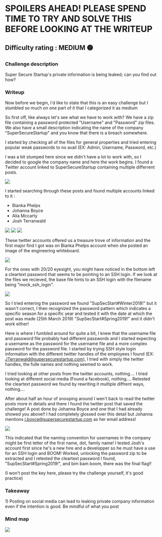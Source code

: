 <h1>SPOILERS AHEAD! PLEASE SPEND TIME TO TRY AND SOLVE THIS BEFORE LOOKING AT THE WRITEUP</h1>


<h2>Difficulty rating : MEDIUM 🟡 </h2> 


<h3>Challenge description</h3>
Super Secure Startup's private information is being leaked; can you find out how?


<h3>Writeup</h3>

Now before we begin, i'd like to state that this is an easy challenge but I stumbled so much on one part of it that I categorized it as medium

So first off, like always let's see what we have to work with? We have a zip file containing a password protected "Username" and "Password" zip files. We also have a small description indicating the name of the company "SuperSecureStartup" and you know that there is a breach somewhere.

I started by checking all of the files for general properties and tried entering popular weak passwords to no avail (EX: Admin, Username, Password, etc.)

I was a bit stumped here since we didn't have a lot to work with, so I decided to google the company name and here the work begins. I found a Twitter account linked to SuperSecureStartup containing multiple differrent posts. 

<img src="https://github.com/olivierchaput/HTB_writeups/blob/main/OSINT/We%20Have%20A%20Leak/Images/SuperSecureStartup_TwitterAccount.png">

I started searching through these posts and found multiple accounts linked to it : 
- Bianka Phelps
- Johanna Boyce
- Alia Mccarty
- Josh Terranwald

<img src="https://github.com/olivierchaput/HTB_writeups/blob/main/OSINT/We%20Have%20A%20Leak/Images/Bianka_Phelps_Discovery.png">
<img src="https://github.com/olivierchaput/HTB_writeups/blob/main/OSINT/We%20Have%20A%20Leak/Images/Johanna_Boyce_Username_Discovery.png">
<img src="https://github.com/olivierchaput/HTB_writeups/blob/main/OSINT/We%20Have%20A%20Leak/Images/New_Employee_Twitter.png">

These twitter accounts offered us a treasure trove of information and the first major find I got was on Bianka Phelps account when she posted an image of the engineering whiteboard. 

<img src="https://github.com/olivierchaput/HTB_writeups/blob/main/OSINT/We%20Have%20A%20Leak/Images/Password_Discovery.png">

For the ones with 20/20 eyesight, you might have noticed in the bottom left a cleartext password that seems to be pointing to an SSH login. If we look at the files we recieved, the base file hints to an SSH login with the filename being "mock_ssh_login".

<img src="https://github.com/olivierchaput/HTB_writeups/blob/main/OSINT/We%20Have%20A%20Leak/Images/Cleartext_Password.png">

So I tried entering the password we found "SupSecStart#Winter2018!" but it wasn't correct, I then recognized the password pattern which indicates a specific season for a specific year and tested it with the date at which the post was made (25th March 2019) "SupSecStart#Spring2019!" and it didn't work either! 

Here is where I fumbled around for quite a bit, I knew that the username file and password file probably had different passwords and I started expecting a username as the password for the username file and a more complex password for the password file. I started by trying SSH style login information with the different twitter handles of the employees I found (EX: JTerranwald@supersecurestartup.com), I tried with simply the twitter handles, the fulle names and nothing seemed to work. 

I tried looking at other posts from the twitter accounts, nothing....
I tried looking at different social media (Found a facebook), nothing....
Retested the cleartext password we found by rewriting it multiple diffrent ways, nothing....

After about half an hour of snooping around I wen't back to read the twitter posts more in details and there I found the twitter post that saved the challenge! 
A post done by Johanna Boyce and one that I had already showed you above!! I had completely glossed over this detail but Johanna mentions j.boyce@supersecurestartup.com as her email address! 

<img src="https://github.com/olivierchaput/HTB_writeups/blob/main/OSINT/We%20Have%20A%20Leak/Images/Johanna_Boyce_Username_Discovery.png">

This indicated that the naming convention for usernames in the company might be first letter of the first name, dot, family name! I tested Josh's account first since he's a new hire and a developper so he must have a use for an SSH login and BOOM! Worked, unlocking the password zip to be extracted and I retested the cleartext password I found, "SupSecStart#Spring2019!", and bim bam boom, there was the final flag!!



(I won't post the key here, please try the challenge yourself, it's good practice)

<h3>Takeaway</h3>
1) Posting on social media can lead to leaking private company information even if the intention is good. Be mindful of what you post 


<h3>Mind map</h3>
<img src="https://github.com/olivierchaput/HTB_writeups/blob/main/OSINT/We%20Have%20A%20Leak/Images/Mind%20Map%20.png">

